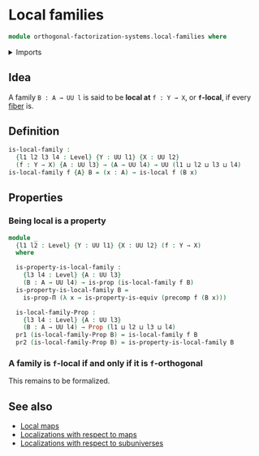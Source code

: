 # Local families

```agda
module orthogonal-factorization-systems.local-families where
```

<details><summary>Imports</summary>

```agda
open import foundation.dependent-pair-types
open import foundation.equivalences
open import foundation.precomposition-functions
open import foundation.propositions
open import foundation.universe-levels

open import orthogonal-factorization-systems.local-types
```

</details>

## Idea

A family `B : A → UU l` is said to be **local at** `f : Y → X`, or
**`f`-local**, if every [fiber](foundation-core.fibers-of-maps.md) is.

## Definition

```agda
is-local-family :
  {l1 l2 l3 l4 : Level} {Y : UU l1} {X : UU l2}
  (f : Y → X) {A : UU l3} → (A → UU l4) → UU (l1 ⊔ l2 ⊔ l3 ⊔ l4)
is-local-family f {A} B = (x : A) → is-local f (B x)
```

## Properties

### Being local is a property

```agda
module _
  {l1 l2 : Level} {Y : UU l1} {X : UU l2} (f : Y → X)
  where

  is-property-is-local-family :
    {l3 l4 : Level} {A : UU l3}
    (B : A → UU l4) → is-prop (is-local-family f B)
  is-property-is-local-family B =
    is-prop-Π (λ x → is-property-is-equiv (precomp f (B x)))

  is-local-family-Prop :
    {l3 l4 : Level} {A : UU l3}
    (B : A → UU l4) → Prop (l1 ⊔ l2 ⊔ l3 ⊔ l4)
  pr1 (is-local-family-Prop B) = is-local-family f B
  pr2 (is-local-family-Prop B) = is-property-is-local-family B
```

### A family is `f`-local if and only if it is `f`-orthogonal

This remains to be formalized.

## See also

- [Local maps](orthogonal-factorization-systems.local-maps.md)
- [Localizations with respect to maps](orthogonal-factorization-systems.localizations-maps.md)
- [Localizations with respect to subuniverses](orthogonal-factorization-systems.localizations-subuniverses.md)
